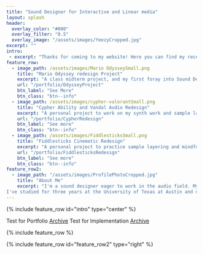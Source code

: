 ```yaml
---
title: "Sound Designer for Interactive and Linear media"
layout: splash
header: 
  overlay_color: "#000"
  overlay_filter: "0.5"
  overlay_image: "/assets/images/YeezyCropped.jpg"
excerpt: ""
intro:
 - excerpt: "Thanks for coming to my website! Here you can find my recent work as well as personal projects I've worked on. This will include redesigns of gameplay, cinematics, and videos showcasing FMOD and WWise projects."
feature_row: 
  - image_path: /assets/images/Mario OdysseySmall.png
    title: "Mario Odyssey redesign Project"
    excerpt: "A class midterm project, and my first foray into Sound Design."
    url: "/portfolio/OdysseyProject"
    btn_label: "See More"
    btn_class: "btn--info"
  - image_path: /assets/images/cypher-valorantSmall.png
    title: "Cypher Ability and Vandal Audio Redesign"
    excerpt: "A personal project to work on my synth work and sample layering abilities."
    url: "/portfolio/CypherRedesign"
    btn_label: "See more"
    btn_class: "btn--info"
  - image_path: /assets/images/FiddlesticksSmall.png
    title: "Fiddlesticks Cinematic Redesign"
    excerpt: "A personal project to practice sample layering and mindfullness of space in the world."
    url: "/portfolio/FiddlesticksRedesign"
    btn_label: "See more"
    btn_class: "btn--info" 
feature_row2:
  - image_path: "/assets/images/ProfilePhotoCropped.jpg"
    title: "About Me"
    excerpt: "I'm a sound designer eager to work in the audio field. My professional interests include both interactive and passive mediums.
I've studied for three years at the University of Texas at Austin and decided to take a break to focus on developing my personal portfolio and audio skills."
---
```


 {% include feature_row id="intro" type="center" %}
 
 Test for Portfolio [Archive](/portfolio)
 Test for Implementation [Archive](/implementationportfolio)
 
 {% include feature_row %}

 {% include feature_row id="feature_row2" type="right" %}
